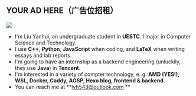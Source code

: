 ## **YOUR AD HERE**（广告位招租）
<div>
<div>
<img  src="https://github-readme-stats.vercel.app/api?username=lyh543&show_icons=true&locale=en"/>
<!-- <img  src="https://github-readme-stats.vercel.app/api/top-langs?username=lyh543&show_icons=true&locale=en&layout=compact"/> -->
</div>
</div>

* I'm Liu Yanhui, an undergraduate student in **UESTC**. I major in Computer Science and Technology.
* I use **C++**, **Python**, **JavaScript** when coding, and **LaTeX** when writing essays and lab reports.
* I'm going to have an internship as a backend engineering (unluckily, they use **Java**) in **Tencent**.
* I'm interested in a variety of compter technology, e. g. **AMD (YES!), WSL, Docker, Caddy, AOSP, Hexo blog, frontend & backend**.
* You can reach me at **lyh543@outlook.com **
